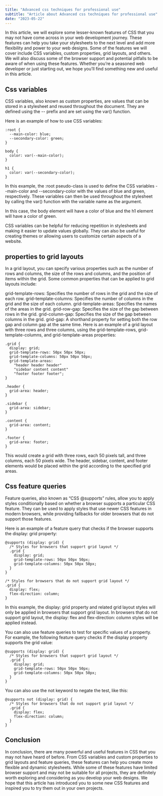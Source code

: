 ```yaml
---
title: "Advanced css techniques for professional use"
subtitle: "Article about Advanced css techniques for professional use"
date: "2023-05-22"
---
```



In this article, we will explore some lesser-known features of CSS that you may not have come across in your web development journey. These features can help you take your stylesheets to the next level and add more flexibility and power to your web designs. Some of the features we will cover include CSS variables, custom properties, grid layouts, and others. We will also discuss some of the browser support and potential pitfalls to be aware of when using these features. Whether you’re a seasoned web developer or just starting out, we hope you’ll find something new and useful in this article.

## Css variables
CSS variables, also known as custom properties, are values that can be stored in a stylesheet and reused throughout the document. They are defined using the -- prefix and are set using the var() function.

Here is an example of how to use CSS variables:

```
:root {
  --main-color: blue;
  --secondary-color: green;
}

body {
  color: var(--main-color);
}

h1 {
  color: var(--secondary-color);
}
```

In this example, the :root pseudo-class is used to define the CSS variables --main-color and --secondary-color with the values of blue and green, respectively. These variables can then be used throughout the stylesheet by calling the var() function with the variable name as the argument.

In this case, the body element will have a color of blue and the h1 element will have a color of green.

CSS variables can be helpful for reducing repetition in stylesheets and making it easier to update values globally. They can also be useful for creating themes or allowing users to customize certain aspects of a website.

## properties to grid layouts
In a grid layout, you can specify various properties such as the number of rows and columns, the size of the rows and columns, and the position of items within the grid. Some common properties that can be applied to grid layouts include:

grid-template-rows: Specifies the number of rows in the grid and the size of each row.
grid-template-columns: Specifies the number of columns in the grid and the size of each column.
grid-template-areas: Specifies the names of the areas in the grid.
grid-row-gap: Specifies the size of the gap between rows in the grid.
grid-column-gap: Specifies the size of the gap between columns in the grid.
grid-gap: A shorthand property for setting both the row gap and column gap at the same time.
Here is an example of a grid layout with three rows and three columns, using the grid-template-rows, grid-template-columns, and grid-template-areas properties:

```
.grid {
  display: grid;
  grid-template-rows: 50px 50px 50px;
  grid-template-columns: 50px 50px 50px;
  grid-template-areas: 
    "header header header"
    "sidebar content content"
    "footer footer footer";
}

.header {
  grid-area: header;
}

.sidebar {
  grid-area: sidebar;
}

.content {
  grid-area: content;
}

.footer {
  grid-area: footer;
}
```

This would create a grid with three rows, each 50 pixels tall, and three columns, each 50 pixels wide. The header, sidebar, content, and footer elements would be placed within the grid according to the specified grid areas.

## Css feature queries
Feature queries, also known as “CSS @supports” rules, allow you to apply styles conditionally based on whether a browser supports a particular CSS feature. They can be used to apply styles that use newer CSS features in modern browsers, while providing fallbacks for older browsers that do not support those features.

Here is an example of a feature query that checks if the browser supports the display: grid property:

```
@supports (display: grid) {
  /* Styles for browsers that support grid layout */
  .grid {
    display: grid;
    grid-template-rows: 50px 50px 50px;
    grid-template-columns: 50px 50px 50px;
  }
}

/* Styles for browsers that do not support grid layout */
.grid {
  display: flex;
  flex-direction: column;
}
```

In this example, the display: grid property and related grid layout styles will only be applied in browsers that support grid layout. In browsers that do not support grid layout, the display: flex and flex-direction: column styles will be applied instead.

You can also use feature queries to test for specific values of a property. For example, the following feature query checks if the display property supports the grid value:

```
@supports (display: grid) {
  /* Styles for browsers that support grid layout */
  .grid {
    display: grid;
    grid-template-rows: 50px 50px 50px;
    grid-template-columns: 50px 50px 50px;
  }
}
```

You can also use the not keyword to negate the test, like this:

```
@supports not (display: grid) {
  /* Styles for browsers that do not support grid layout */
  .grid {
    display: flex;
    flex-direction: column;
  }
}
```

## Conclusion
In conclusion, there are many powerful and useful features in CSS that you may not have heard of before. From CSS variables and custom properties to grid layouts and feature queries, these features can help you create more flexible and dynamic stylesheets. While some of these features have limited browser support and may not be suitable for all projects, they are definitely worth exploring and considering as you develop your web designs. We hope that this article has introduced you to some new CSS features and inspired you to try them out in your own projects.